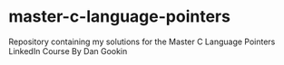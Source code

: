 # master-c-language-pointers
Repository containing my solutions for the Master C Language Pointers LinkedIn Course By Dan Gookin
